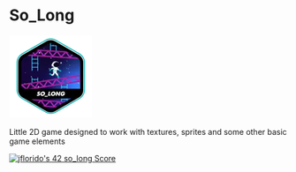 # So_Long

![PROJECT_NAME](https://github.com/leogaudin/42_project_badges/raw/main/badges/so_long.webp)



Little 2D game designed to work with textures, sprites and some other basic game elements

[![jflorido's 42 so_long Score](https://badge42.vercel.app/api/v2/cljkdjx30000608l02h3eif5l/project/3052045)](https://github.com/JaeSeoKim/badge42)
